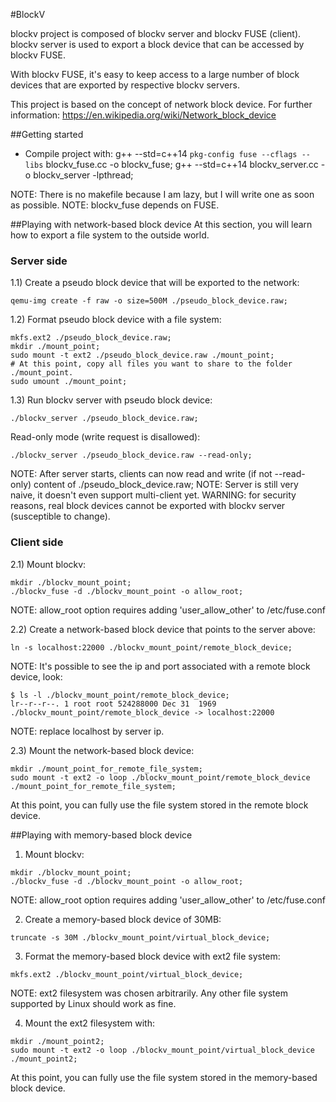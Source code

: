 #BlockV

blockv project is composed of blockv server and blockv FUSE (client).
blockv server is used to export a block device that can be accessed by blockv FUSE.

With blockv FUSE, it's easy to keep access to a large number of block devices that are exported by respective blockv servers.

This project is based on the concept of network block device. For further information:
https://en.wikipedia.org/wiki/Network_block_device

##Getting started

- Compile project with:
g++ --std=c++14 `pkg-config fuse --cflags --libs` blockv_fuse.cc -o blockv_fuse;
g++ --std=c++14 blockv_server.cc -o blockv_server -lpthread;

NOTE: There is no makefile because I am lazy, but I will write one as soon as possible.
NOTE: blockv_fuse depends on FUSE.


##Playing with network-based block device
At this section, you will learn how to export a file system to the outside world.


### Server side

1.1) Create a pseudo block device that will be exported to the network:
```
qemu-img create -f raw -o size=500M ./pseudo_block_device.raw;
```

1.2) Format pseudo block device with a file system:
```
mkfs.ext2 ./pseudo_block_device.raw;
mkdir ./mount_point;
sudo mount -t ext2 ./pseudo_block_device.raw ./mount_point;
# At this point, copy all files you want to share to the folder ./mount_point.
sudo umount ./mount_point;
```

1.3) Run blockv server with pseudo block device:
```
./blockv_server ./pseudo_block_device.raw;
```

Read-only mode (write request is disallowed):
```
./blockv_server ./pseudo_block_device.raw --read-only;
```

NOTE: After server starts, clients can now read and write (if not --read-only) content of ./pseudo_block_device.raw;
NOTE: Server is still very naive, it doesn't even support multi-client yet.
WARNING: for security reasons, real block devices cannot be exported with blockv server (susceptible to change).


### Client side

2.1) Mount blockv:
```
mkdir ./blockv_mount_point;
./blockv_fuse -d ./blockv_mount_point -o allow_root;
```

NOTE: allow_root option requires adding 'user_allow_other' to /etc/fuse.conf

2.2) Create a network-based block device that points to the server above:
```
ln -s localhost:22000 ./blockv_mount_point/remote_block_device;
```

NOTE: It's possible to see the ip and port associated with a remote block device, look:
```
$ ls -l ./blockv_mount_point/remote_block_device;
lr--r--r--. 1 root root 524288000 Dec 31  1969 ./blockv_mount_point/remote_block_device -> localhost:22000
```

NOTE: replace localhost by server ip.

2.3) Mount the network-based block device:
```
mkdir ./mount_point_for_remote_file_system;
sudo mount -t ext2 -o loop ./blockv_mount_point/remote_block_device ./mount_point_for_remote_file_system;
```

At this point, you can fully use the file system stored in the remote block device.


##Playing with memory-based block device

1) Mount blockv:
```
mkdir ./blockv_mount_point;
./blockv_fuse -d ./blockv_mount_point -o allow_root;
```

NOTE: allow_root option requires adding 'user_allow_other' to /etc/fuse.conf

2) Create a memory-based block device of 30MB:
```
truncate -s 30M ./blockv_mount_point/virtual_block_device;
```

3) Format the memory-based block device with ext2 file system:
```
mkfs.ext2 ./blockv_mount_point/virtual_block_device;
```

NOTE: ext2 filesystem was chosen arbitrarily. Any other file system supported by Linux should work as fine.

4) Mount the ext2 filesystem with:
```
mkdir ./mount_point2;
sudo mount -t ext2 -o loop ./blockv_mount_point/virtual_block_device ./mount_point2;
```

At this point, you can fully use the file system stored in the memory-based block device.
